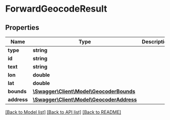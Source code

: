 # ForwardGeocodeResult

## Properties
Name | Type | Description | Notes
------------ | ------------- | ------------- | -------------
**type** | **string** |  | 
**id** | **string** |  | [optional] 
**text** | **string** |  | 
**lon** | **double** |  | 
**lat** | **double** |  | 
**bounds** | [**\Swagger\Client\Model\GeocoderBounds**](GeocoderBounds.md) |  | [optional] 
**address** | [**\Swagger\Client\Model\GeocoderAddress**](GeocoderAddress.md) |  | [optional] 

[[Back to Model list]](../README.md#documentation-for-models) [[Back to API list]](../README.md#documentation-for-api-endpoints) [[Back to README]](../README.md)


